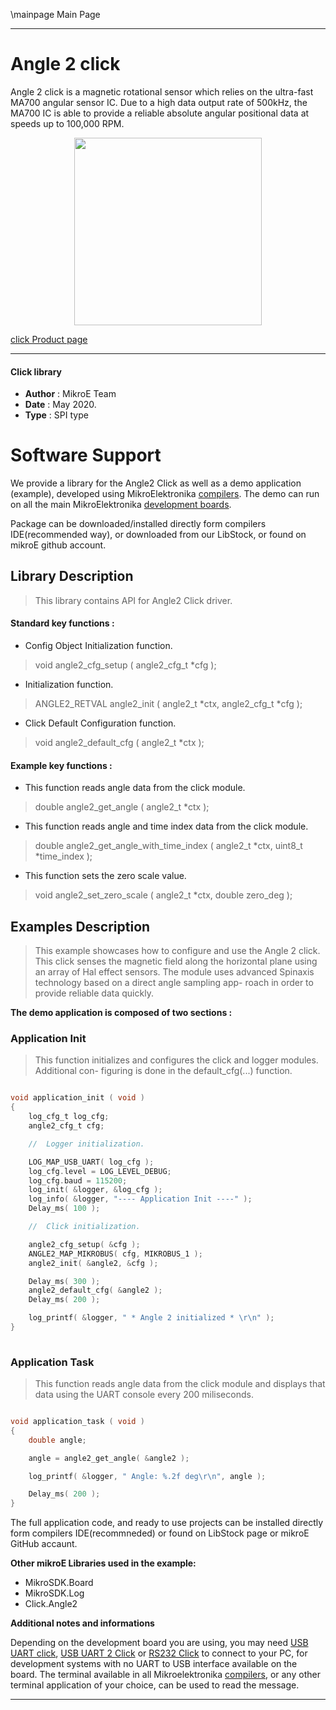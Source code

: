 \mainpage Main Page
 
---
# Angle 2 click

Angle 2 click is a magnetic rotational sensor which relies on the ultra-fast MA700 angular sensor IC. Due to a high data output rate of 500kHz, the MA700 IC is able to provide a reliable absolute angular positional data at speeds up to 100,000 RPM.

<p align="center">
  <img src="https://download.mikroe.com/images/click_for_ide/angle2_click.png" height=300px>
</p>

[click Product page](https://www.mikroe.com/angle-2-click)

---


#### Click library 

- **Author**        : MikroE Team
- **Date**          : May 2020.
- **Type**          : SPI type


# Software Support

We provide a library for the Angle2 Click 
as well as a demo application (example), developed using MikroElektronika 
[compilers](https://shop.mikroe.com/compilers). 
The demo can run on all the main MikroElektronika [development boards](https://shop.mikroe.com/development-boards).

Package can be downloaded/installed directly form compilers IDE(recommended way), or downloaded from our LibStock, or found on mikroE github account. 

## Library Description

> This library contains API for Angle2 Click driver.

#### Standard key functions :

- Config Object Initialization function.
> void angle2_cfg_setup ( angle2_cfg_t *cfg ); 
 
- Initialization function.
> ANGLE2_RETVAL angle2_init ( angle2_t *ctx, angle2_cfg_t *cfg );

- Click Default Configuration function.
> void angle2_default_cfg ( angle2_t *ctx );


#### Example key functions :

- This function reads angle data from the click module.
> double angle2_get_angle ( angle2_t *ctx );
 
- This function reads angle and time index data from the click module.
> double angle2_get_angle_with_time_index ( angle2_t *ctx, uint8_t *time_index );

- This function sets the zero scale value.
> void angle2_set_zero_scale ( angle2_t *ctx, double zero_deg );

## Examples Description

> This example showcases how to configure and use the Angle 2 click. This click senses
  the magnetic field along the horizontal plane using an array of Hal effect sensors.
  The module uses advanced Spinaxis technology based on a direct angle sampling app-
  roach in order to provide reliable data quickly. 

**The demo application is composed of two sections :**

### Application Init 

> This function initializes and configures the click and logger modules. Additional con-
  figuring is done in the default_cfg(...) function. 

```c

void application_init ( void )
{
    log_cfg_t log_cfg;
    angle2_cfg_t cfg;

    //  Logger initialization.

    LOG_MAP_USB_UART( log_cfg );
    log_cfg.level = LOG_LEVEL_DEBUG;
    log_cfg.baud = 115200;
    log_init( &logger, &log_cfg );
    log_info( &logger, "---- Application Init ----" );
    Delay_ms( 100 );

    //  Click initialization.

    angle2_cfg_setup( &cfg );
    ANGLE2_MAP_MIKROBUS( cfg, MIKROBUS_1 );
    angle2_init( &angle2, &cfg );

    Delay_ms( 300 );
    angle2_default_cfg( &angle2 );
    Delay_ms( 200 );

    log_printf( &logger, " * Angle 2 initialized * \r\n" );
}
  
```

### Application Task

> This function reads angle data from the click module and displays that data using the
  UART console every 200 miliseconds.

```c

void application_task ( void )
{
    double angle;

    angle = angle2_get_angle( &angle2 );

    log_printf( &logger, " Angle: %.2f deg\r\n", angle );

    Delay_ms( 200 );
}  

```


The full application code, and ready to use projects can be  installed directly form compilers IDE(recommneded) or found on LibStock page or mikroE GitHub accaunt.

**Other mikroE Libraries used in the example:** 

- MikroSDK.Board
- MikroSDK.Log
- Click.Angle2

**Additional notes and informations**

Depending on the development board you are using, you may need 
[USB UART click](https://shop.mikroe.com/usb-uart-click), 
[USB UART 2 Click](https://shop.mikroe.com/usb-uart-2-click) or 
[RS232 Click](https://shop.mikroe.com/rs232-click) to connect to your PC, for 
development systems with no UART to USB interface available on the board. The 
terminal available in all Mikroelektronika 
[compilers](https://shop.mikroe.com/compilers), or any other terminal application 
of your choice, can be used to read the message.



---
